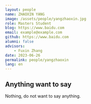 ```yaml
---
layout: people
name: ZHAOXIN YANG
image: /assets/people/yangzhaoxin.jpg
role: Masters Student
blog: https://www.baidu.com
email: example@example.com
github: https://www.baidu.com
alumni: false
advisors:
    - Fuxin Zhang
date: 2023-06-26
permalink: people/yangzhaoxin
lang: en
---
```


## Anything want to say

Nothing, do not want to say anything.